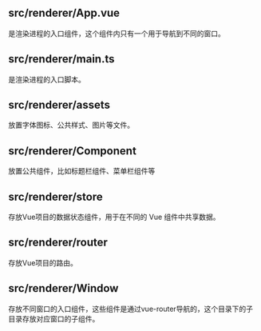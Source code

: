 ## src/renderer/App.vue

是渲染进程的入口组件，这个组件内只有一个用于导航到不同的窗口。

## src/renderer/main.ts

是渲染进程的入口脚本。

## src/renderer/assets

放置字体图标、公共样式、图片等文件。

## src/renderer/Component

放置公共组件，比如标题栏组件、菜单栏组件等

## src/renderer/store

存放Vue项目的数据状态组件，用于在不同的 Vue 组件中共享数据。

## src/renderer/router

存放Vue项目的路由。

## src/renderer/Window

存放不同窗口的入口组件，这些组件是通过vue-router导航的，这个目录下的子目录存放对应窗口的子组件。

